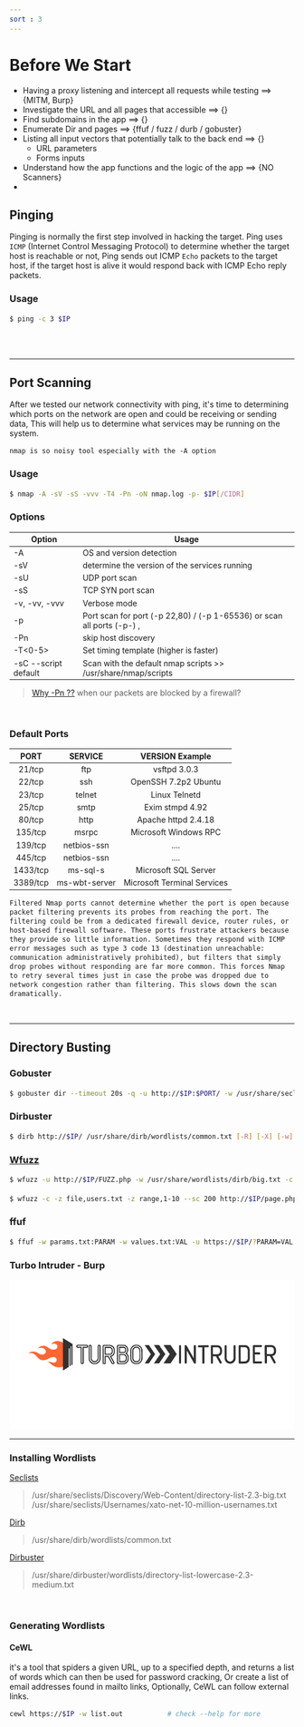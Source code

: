 ```yaml
---
sort : 3
---
```


# Before We Start

- Having a proxy listening and intercept all requests while testing ==> {MITM, Burp}
- Investigate the URL and all pages that accessible ==> {}
- Find subdomains in the app ==> {}
- Enumerate Dir and pages ==> {ffuf / fuzz / durb / gobuster}
- Listing all input vectors that potentially talk to the back end ==> {}
	- URL parameters 
	- Forms inputs 
- Understand how the app functions and the logic of the app ==> {NO Scanners}
- 



## Pinging 
Pinging is normally the first step involved in hacking the target. Ping uses `ICMP` (Internet Control Messaging Protocol) to determine whether the target host is reachable or not, Ping sends out ICMP `Echo` packets to the target host, if the target host is alive it would respond back with ICMP Echo reply packets.

### Usage
```bash
$ ping -c 3 $IP 
```


<br>
<br>

-------- 



## Port Scanning

After we tested our network connectivity with ping, it's time to determining which ports on the network are open and could be receiving or sending data, This will help us to determine what services may be running on the system.

```warning
nmap is so noisy tool especially with the -A option
```

### Usage
```bash
$ nmap -A -sV -sS -vvv -T4 -Pn -oN nmap.log -p- $IP[/CIDR]
```

### Options


| Option                | Usage                                                                    |
|-----------------------|--------------------------------------------------------------------------|
| -A                    | OS and version detection                                                 |
| -sV                   | determine the version of the services running                            |
| -sU                   | UDP port scan                                                            |
| -sS                   | TCP SYN port scan                                                        |
| -v, -vv, -vvv         | Verbose mode                                                             |
| -p <port range>       | Port scan for port (-p 22,80) / (-p 1-65536)  or scan all ports (-p-) ,  |
| -Pn                   | skip host discovery                                                      |
| -T<0-5>               | Set timing template (higher is faster)                                   |
| -sC  --script default | Scan with the default nmap scripts  >>  /usr/share/nmap/scripts          |


> [Why -Pn ??](https://informationsecurity.medium.com/nmap-pn-no-ping-option-analysis-d9aaa95be5b0) when our packets are blocked by a firewall?

<br>

### Default Ports


|   PORT   |    SERVICE    |       VERSION Example       |
|:--------:|:-------------:|:---------------------------:|
| 21/tcp   | ftp           | vsftpd 3.0.3                |
| 22/tcp   | ssh           | OpenSSH 7.2p2 Ubuntu        |
| 23/tcp   | telnet        | Linux Telnetd               |
| 25/tcp   | smtp          | Exim stmpd 4.92             |
| 80/tcp   | http          | Apache  httpd 2.4.18        |
| 135/tcp  | msrpc         | Microsoft Windows RPC       |
| 139/tcp  | netbios-ssn   | ....                        |
| 445/tcp  | netbios-ssn   | ....                        |
| 1433/tcp | ms-sql-s      | Microsoft SQL Server        |
| 3389/tcp | ms-wbt-server | Microsoft Terminal Services |



```note
Filtered Nmap ports cannot determine whether the port is open because packet filtering prevents its probes from reaching the port. The filtering could be from a dedicated firewall device, router rules, or host-based firewall software. These ports frustrate attackers because they provide so little information. Sometimes they respond with ICMP error messages such as type 3 code 13 (destination unreachable: communication administratively prohibited), but filters that simply drop probes without responding are far more common. This forces Nmap to retry several times just in case the probe was dropped due to network congestion rather than filtering. This slows down the scan dramatically.
```

<br>

----

## Directory Busting

### Gobuster

```bash
$ gobuster dir --timeout 20s -q -u http://$IP:$PORT/ -w /usr/share/seclists/Discovery/Web-Content/directory-list-2.3-big.txt [-x php,html,txt]
```

### Dirbuster 

```bash
$ dirb http://$IP/ /usr/share/dirb/wordlists/common.txt [-R] [-X] [-w]
```

### [Wfuzz](https://book.hacktricks.xyz/pentesting-web/web-tool-wfuzz) 
```bash
$ wfuzz -u http://$IP/FUZZ.php -w /usr/share/wordlists/dirb/big.txt -c -t 100 --hc 404,403 [-d] [-b] [-H] [--follow]

$ wfuzz -c -z file,users.txt -z range,1-10 --sc 200 http://$IP/page.php?user=FUZZ&id=FUZ2Z      # notice the 2 in the middle Z2Z
```

### ffuf 
```bash
$ ffuf -w params.txt:PARAM -w values.txt:VAL -u https://$IP/?PARAM=VAL -mr "VAL" -c [-H]
```

### Turbo Intruder - Burp

<p align="left">
  <img src='./../assets/images/9.png'> 
</p>


-----


### Installing Wordlists
 
[Seclists](https://github.com/danielmiessler/SecLists)

> /usr/share/seclists/Discovery/Web-Content/directory-list-2.3-big.txt <br>
> /usr/share/seclists/Usernames/xato-net-10-million-usernames.txt

[Dirb](https://github.com/v0re/dirb/tree/master/wordlists)
> /usr/share/dirb/wordlists/common.txt

[Dirbuster](https://github.com/daviddias/node-dirbuster/tree/master/lists) 
> /usr/share/dirbuster/wordlists/directory-list-lowercase-2.3-medium.txt

<br>

### Generating Wordlists

#### CeWL
it's a tool that spiders a given URL, up to a specified depth, and returns a list of words which can then be used for password cracking, Or create a list of email addresses found in mailto links, Optionally, CeWL can follow external links. <br>

```bash
cewl https://$IP -w list.out           # check --help for more
```
